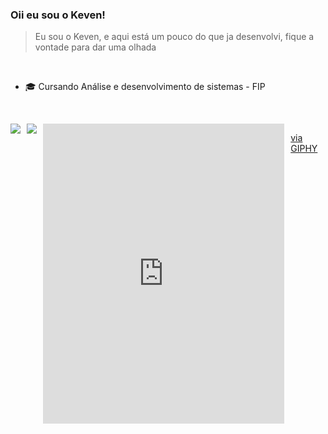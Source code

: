 ### Oii eu sou o Keven!

<div>
    <blockquote>
    Eu sou o Keven, e aqui está um pouco do que ja desenvolvi, fique a vontade para dar uma olhada
    </blockquote>
</div>

<br>

- 🎓 Cursando Análise e desenvolvimento de sistemas - FIP

  <br>

<div style="display: flex; gap: 10px;">
  <a href="https://www.linkedin.com/in/keven-ike-p-silva/" target="_blank">
    <img src="https://img.shields.io/badge/-LinkedIn-%230077B5?style=for-the-badge&logo=linkedin&logoColor=white" target="_blank">
  </a>
  
  <a href="mailto:kevenikepsilva@gmail.com">
    <img src="https://img.shields.io/badge/-Gmail-%23333?style=for-the-badge&logo=gmail&logoColor=white">
  </a>

  <iframe src="https://giphy.com/embed/TFmEOTKS49wkn4Qeos" width="458" height="480" frameBorder="0" class="giphy-embed" allowFullScreen></iframe><p><a href="https://giphy.com/stickers/salesforce-transparent-TFmEOTKS49wkn4Qeos">via GIPHY</a></p>
</div>

